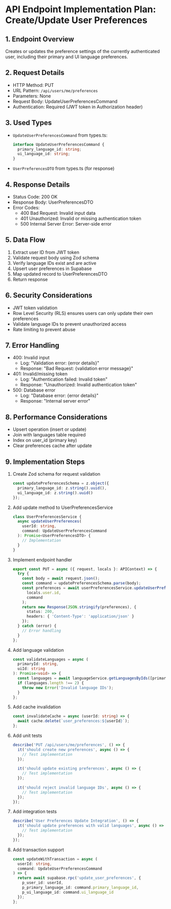 # API Endpoint Implementation Plan: Create/Update User Preferences

## 1. Endpoint Overview
Creates or updates the preference settings of the currently authenticated user, including their primary and UI language preferences.

## 2. Request Details
- HTTP Method: PUT
- URL Pattern: `/api/users/me/preferences`
- Parameters: None
- Request Body: UpdateUserPreferencesCommand
- Authentication: Required (JWT token in Authorization header)

## 3. Used Types
- `UpdateUserPreferencesCommand` from types.ts:
  ```typescript
  interface UpdateUserPreferencesCommand {
    primary_language_id: string;
    ui_language_id: string;
  }
  ```
- `UserPreferencesDTO` from types.ts (for response)

## 4. Response Details
- Status Code: 200 OK
- Response Body: UserPreferencesDTO
- Error Codes:
  - 400 Bad Request: Invalid input data
  - 401 Unauthorized: Invalid or missing authentication token
  - 500 Internal Server Error: Server-side error

## 5. Data Flow
1. Extract user ID from JWT token
2. Validate request body using Zod schema
3. Verify language IDs exist and are active
4. Upsert user preferences in Supabase
5. Map updated record to UserPreferencesDTO
6. Return response

## 6. Security Considerations
- JWT token validation
- Row Level Security (RLS) ensures users can only update their own preferences
- Validate language IDs to prevent unauthorized access
- Rate limiting to prevent abuse

## 7. Error Handling
- 400: Invalid input
  - Log: "Validation error: {error details}"
  - Response: "Bad Request: {validation error message}"
- 401: Invalid/missing token
  - Log: "Authentication failed: Invalid token"
  - Response: "Unauthorized: Invalid authentication token"
- 500: Database error
  - Log: "Database error: {error details}"
  - Response: "Internal server error"

## 8. Performance Considerations
- Upsert operation (insert or update)
- Join with languages table required
- Index on user_id (primary key)
- Clear preferences cache after update

## 9. Implementation Steps
1. Create Zod schema for request validation
   ```typescript
   const updatePreferencesSchema = z.object({
     primary_language_id: z.string().uuid(),
     ui_language_id: z.string().uuid()
   });
   ```

2. Add update method to UserPreferencesService
   ```typescript
   class UserPreferencesService {
     async updateUserPreferences(
       userId: string, 
       command: UpdateUserPreferencesCommand
     ): Promise<UserPreferencesDTO> {
       // Implementation
     }
   }
   ```

3. Implement endpoint handler
   ```typescript
   export const PUT = async ({ request, locals }: APIContext) => {
     try {
       const body = await request.json();
       const command = updatePreferencesSchema.parse(body);
       const preferences = await userPreferencesService.updateUserPreferences(
         locals.user.id, 
         command
       );
       return new Response(JSON.stringify(preferences), {
         status: 200,
         headers: { 'Content-Type': 'application/json' }
       });
     } catch (error) {
       // Error handling
     }
   };
   ```

4. Add language validation
   ```typescript
   const validateLanguages = async (
     primaryId: string, 
     uiId: string
   ): Promise<void> => {
     const languages = await languageService.getLanguagesByIds([primaryId, uiId]);
     if (languages.length !== 2) {
       throw new Error('Invalid language IDs');
     }
   };
   ```

5. Add cache invalidation
   ```typescript
   const invalidateCache = async (userId: string) => {
     await cache.delete(`user_preferences:${userId}`);
   };
   ```

6. Add unit tests
   ```typescript
   describe('PUT /api/users/me/preferences', () => {
     it('should create new preferences', async () => {
       // Test implementation
     });
     
     it('should update existing preferences', async () => {
       // Test implementation
     });
     
     it('should reject invalid language IDs', async () => {
       // Test implementation
     });
   });
   ```

7. Add integration tests
   ```typescript
   describe('User Preferences Update Integration', () => {
     it('should update preferences with valid languages', async () => {
       // Test implementation
     });
   });
   ```

8. Add transaction support
   ```typescript
   const updateWithTransaction = async (
     userId: string, 
     command: UpdateUserPreferencesCommand
   ) => {
     return await supabase.rpc('update_user_preferences', {
       p_user_id: userId,
       p_primary_language_id: command.primary_language_id,
       p_ui_language_id: command.ui_language_id
     });
   };
   ``` 